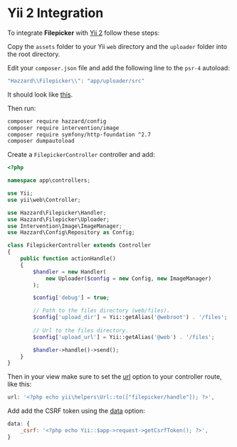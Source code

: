 # Yii 2 Integration

To integrate __Filepicker__ with [Yii 2](http://www.yiiframework.com/) follow these steps:

Copy the `assets` folder to your Yii `web` directory and the `uploader` folder into the root directory.

Edit your `composer.json` file and add the following line to the `psr-4` autoload:

```php
"Hazzard\\Filepicker\\": "app/uploader/src"
```

It should look like [this](http://i.imgur.com/svFxR3z.png).

Then run:

```bash
composer require hazzard/config
composer require intervention/image
composer require symfony/http-foundation ^2.7
composer dumpautoload
```

Create a `FilepickerController` controller and add:

```php
<?php

namespace app\controllers;

use Yii;
use yii\web\Controller;

use Hazzard\Filepicker\Handler;
use Hazzard\Filepicker\Uploader;
use Intervention\Image\ImageManager;
use Hazzard\Config\Repository as Config;

class FilepickerController extends Controller
{
    public function actionHandle()
    {
        $handler = new Handler(
            new Uploader($config = new Config, new ImageManager)
        );

        $config['debug'] = true;

        // Path to the files directory (web/files).
        $config['upload_dir'] = Yii::getAlias('@webroot') . '/files';
        
        // Url to the files directory.
        $config['upload_url'] = Yii::getAlias('@web') . '/files';

        $handler->handle()->send();
    }
}

```

Then in your view make sure to set the [url](configjs.md#url) option to your controller route, like this:

```javascript
url: '<?php echo yii\helpers\Url::to(["filepicker/handle"]); ?>',
```

Add add the CSRF token using the [data](configjs.md#data) option:

```javascript
data: {
	_csrf: '<?php echo Yii::$app->request->getCsrfToken(); ?>',
}
```
